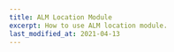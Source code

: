 ```yaml
---
title: ALM Location Module
excerpt: How to use ALM location module.
last_modified_at: 2021-04-13
---
```

